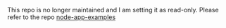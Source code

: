 This repo is no longer maintained and I am setting it as read-only. Please refer to the repo [node-app-examples](https://github.com/ppnsanders/node-app-examples) 
